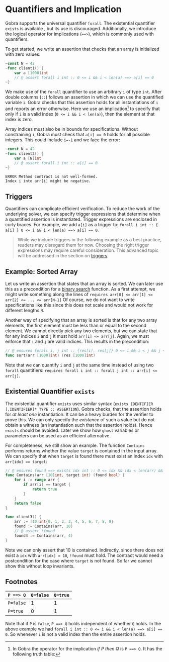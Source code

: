 # Quantifiers and Implication

Gobra supports the universal quantifier `forall`.
The existential quantifier `exists` is available , but its use is discouraged.
Additionally, we  introduce the logical operator for implications (`==>`), which is commonly used with quantifiers.

<!-- without trigger `forall IDENTIFIER [,IDENTIFIER]* T :: ASSERTION` -->
To get started, we write an assertion that checks that an array is initialized with zero values.
``` go
~const N = 42
~func client1() {
    var a [1000]int
    // @ assert forall i int :: 0 <= i && i < len(a) ==> a[i] == 0
~}
```
We make use of the `forall` quantifier to use an arbitrary `i` of type `int`.
After double columns (`::`) follows an assertion in which we can use the quantified variable `i`.
Gobra checks that this assertion holds for all instantiations of `i` and reports an error otherwise.
Here we use an implication[^1] to specify that only if `i` is a valid index (`0 <= i && i < len(a)`), then the element at that index is zero.

Array indices must also be in bounds for specifications.
Without constraining `i`, Gobra must check that `a[i] == 0` holds for all possible integers.
This could include `i=-1` and we face the error:
``` go
~const N = 42
~func client2() {
    var a [N]int
    // @ assert forall i int :: a[i] == 0
~}
```
``` text
ERROR Method contract is not well-formed. 
Index i into arr[i] might be negative.
```

## Triggers
Quantifiers can complicate efficient verification.
To reduce the work of the underlying solver, we can specify trigger expressions that determine when a quantified assertion is instantiated.
Trigger expressions are enclosed in curly braces. 
For example, we add `a[i]` as a trigger to:
`forall i int :: { a[i] } 0 <= i && i < len(a) ==> a[i] == 0`.

> While we include triggers in the following example as a best practice, readers may disregard them for now.
> Choosing the right trigger expressions may require careful consideration.
> This advanced topic will be addressed in the section on [triggers](./triggers.md).


## Example: Sorted Array
Let us write an assertion that states that an array is sorted.
We can later use this as a precondition for a  [binary search](./loops-binarysearch.md) function.
As a first attempt, we might write something along the lines of
`requires arr[0] <= arr[1] <= arr[2] <= ... <= arr[N-1]`
Of course, we do not want to write specifications like this since this does not scale and would not work for different lengths `N`.

Another way of specifying that an array is sorted
is that for any two array elements,
the first element must be less than or equal to the second element.
We cannot directly pick any two elements,
but we can state that for any indices `i` and `j` it must hold `arr[i] <= arr[j]`.
Again, we must enforce that `i` and `j` are valid indices.
This results in the precondition:
``` go
// @ ensures forall i, j int :: {res[i], res[j]} 0 <= i && i < j && j < len(res) ==> res[i] <= res[j]
func sort(arr [1000]int) (res [1000]int)
```
Note that we can quantify `i` and `j` at the same time instead of using two `forall` quantifiers:
`requires forall i int :: forall j int :: arr[i] <= arr[j]`.

<!-- conceptual:
Note that this is very powerful:
For example for `forall i int64 :: P`
P has to hold for all of the \\(2^64\\) possible values for i
Testing all of those values is already infeasible.
 -->
<!--
In general, the syntax
`forall IDENTIFIER [,IDENTIFIER]* T :: ASSERTION` -->

## Existential Quantifier `exists`
The existential quantifier `exists` uses similar syntax (`exists IDENTIFIER [,IDENTIFIER]* TYPE :: ASSERTION`).
Gobra checks, that the assertion holds for _at least one_ instantiation.
It can be a heavy burden for the verifier to prove this.
We can only specify the _existence_ of such a value but do not obtain a witness (an instantiation such that the assertion holds).
Hence `exists` should be avoided.
Later we show how `ghost` variables or parameters can be used as an efficient alternative.

For completeness, we still show an example.
The function `Contains` performs returns whether the value `target` is contained in the input array.
We can specify that when `target` is found there must exist an index `idx` with `arr[idx] == target`:
``` go
// @ ensures found ==> exists idx int :: 0 <= idx && idx < len(arr) && arr[idx] == target
func Contains(arr [10]int, target int) (found bool) {
    for i := range arr {
        if arr[i] == target {
            return true
        }
    }
    return false
}

func client3() {
    arr := [10]int{0, 1, 2, 3, 4, 5, 6, 7, 8, 9}
    found := Contains(arr, 10)
    // @ assert !found
    found4 := Contains(arr, 4)
}
```
Note we can only assert that 10 is contained.
Indirectly, since there does not exist a `idx` with `arr[idx] = 10`, `!found` must hold.
The contract would need a postcondition for the case where `target` is not found.
So far we cannot show this without loop invariants.

<!-- indirectly -->

## Footnotes
[^1]: In Gobra the operator for the implication _if P then Q_ is `P ==> Q`.
It has the following truth table:

| `P ==> Q` | `Q=false` | `Q=true` |
|-----------|-----------|----------|
| `P=false` | 1         | 1        |
| `P=true`  | 0         | 1        |


Note that if `P` is `false`, `P ==> Q` holds independent of whether `Q` holds.
In the above example we had
`forall i int :: 0 <= i && i < len(a) ==> a[i] == 0`.
So whenever `i` is not a valid index then the entire assertion holds.

<!-- `forall i int :: 0 <= i && i < len(a) && a[i] == 0` -->
